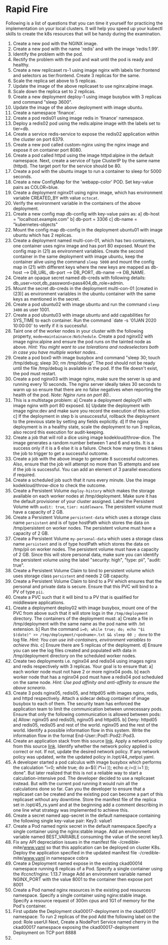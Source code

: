 # Rapid Fire

Following is a list of questions that you can time it yourself for practicing the implementation on your local clusters. It will help you speed up your kubectl skills to create the k8s resources that will be handy during the examination.

1. Create a new pod with the NGINX image.
2. Create a new pod with the name 'redis' and with the image 'redis:1.99'.
3. Identify the problem with the pod.
4. Rectify the problem with the pod and wait until the pod is ready and healthy.
5. Create a new replicaset rs-1 using image nginx with labels tier:frontend and selectors as tier:frontend. Create 3 replicas for the same.
6. Scale the replica set above to 5 replicas.
7. Update the image of the above replicaset to use nginx:alpine image.
8. Scale down the replica set to 2 replicas.
9. Create a new deployment deploy-1 using image busybox with 3 replicas and command "sleep 3600".
10. Update the image of the above deployment with image ubuntu.
11. Create a namespace 'finance'.
12. Create a pod redis01 using image redis in 'finance' namespace.
13. Deploy a redis02 pod using the redis:alpine image with the labels set to tier=db.
14. Create a service redis-service to expose the redis02 application within the cluster on port 6379.
15. Create a new pod called custom-nginx using the nginx image and expose it on container port 8080.
16. Create a pod called httpd using the image httpd:alpine in the default namespace. Next, create a service of type ClusterIP by the same name (httpd). The target port for the service should be 80.
17. Create a pod with the ubuntu image to run a container to sleep for 5000 seconds.
18. Create a new ConfigMap for the 'webapp-color' POD. Set key-value pairs as COLOR=blue.
19. Create a deployment nginx01 using nginx image, which has environment variable CREATED_BY with value `octocat`.
20. Verify the environment variable in the containers of the above deployment.
21. Create a new config map db-config with key-value pairs as:
    a] db-host = "localhost.example.com"
    b] db-port = 3306
    c] db-name = "kubernetes-objects"
22. Mount the config map db-config in the deployment ubuntu01 with image ubuntu which has 2 replicas.
23. Create a deployment named multi-con-01, which has two containers, one container uses nginx image and has port 80 exposed. Mount the config map in (21) as environment variables. Create the second container in the same deployment with image ubuntu, keep the container alive using the command `sleep 5000` and mount the config map in (21) with different keys where the new keys are mapped as db-host --> DB_URL, db-port --> DB_PORT, db-name --> DB_NAME.
24. Create an opaque secret named db-creds with following details: db_user=root,db_password=pass404,db_role=admin.
25. Mount the secret db-creds in the deployment multi-con-01 [created in (23)] as environment variables in the ubuntu container with the same keys as mentioned in the secret.
26. Create a pod ubuntu02 with image ubuntu and run the command `sleep 3400` as user 1001.
27. Create a pod ubuntu03 with image ubuntu and add capabilities for SYS_TIME to each container. Run the command `date -s '01JAN 2020 10:00:00' to verify if it is successful.
28. Taint one of the worker nodes in your cluster with the following property, `mode=maintainance:NoSchedule`. Create a pod nginx02 with image nginx:alpine and ensure the pod runs on the tainted node as above.
_Hint: You might want to use tolerations and nodeselectors both in case you have multiple worker nodes._.
29. Create a pod box0 with image busybox and command "sleep 30; touch /tmp/debug; sleep 30; rm /tmp/debug". The pod should not be ready until the file /tmp/debug is available in the pod. If the file doesn't exist, the pod must restart.
30. Create a pod nginx03 with image nginx, make sure the server is up and running every 10 seconds. The nginx server ideally takes 30 seconds to warm up so ensure that there are no false negatives when reporting the health of the pod.
_Note: Nginx runs on port 80._.
31. This is a multistage problem:
    a] Create a deployment deploy01 with image nginx with port 80 exposed.
    b] Update the deployment with image nginx:dev and make sure you record the execution of this action.
    c] If the deployment in step b is unsuccessful, rollback the deployment to the previous state by setting any fields explicitly.
    d] If the nginx deployment is in a healthy state, scale the deployment to run 3 replicas, also record this execution for audit-keeping.
32. Create a job that will roll a dice using image kodekloud/throw-dice. The image generates a random number between 1 and 6 and exits. It is a success only if it is a 6 else it is a failure. Check how many times it takes the job to trigger to get a successful outcome.
33. Create a job with the above image to generate 8 successful outcomes. Also, ensure that the job will attempt no more than 15 attempts and see if the job is successful. You can add an element of 3 parallel executions if required.
34. Create a scheduled job such that it runs every minute. Use the image kodekloud/throw-dice to check the outcome.
35. Create a Persistent Volume `deploy-history` which makes the storage available on each worker nodes at /tmp/deployment. Make sure it has the default provisioner of your cluster assigned. Label the Persistent Volume with `audit: true`, `tier: middleware`. The persistent volume must have a capacity of 2 GB.
36. Create a Persistent Volume `persistent-data` which uses a storage class name `persistent` and is of type hostPath which stores the data on /tmp/persistent on worker nodes. The persistent volume must have a capacity of 2 GB.
37. Create a Persistent Volume `my-personal-data` which uses a storage class name `persistent` and is of type hostPath which stores the data on /tmp/pii on worker nodes. The persistent volume must have a capacity of 2 GB. Since this will store personal data, make sure you can identify the persistent volume using the label "security: high", "type: pii", "audit: true".
38. Create a Persistent Volume Claim to bind to persistent volume which uses storage class `persistent` and needs 2 GB capacity.
39. Create a Persistent Volume Claim to bind to a PV which ensures that the personal and private data is secure. Ensure that this PVC will bind to a PV of type `pii`.
40. Create a PVC such that it will bind to a PV that is qualified for middleware applications.
41. Create a deployment deploy02 with image busybox, mount one of the PVC from above such that it will store logs in the `/tmp/deployment` directory. The containers of the deployment must:
    a] Create a file in /tmp/deployment with the same name as the pod name with .txt extension.
    b] Run the command `i=0; while true; do; echo "$i $(date)" >> /tmp/deployment/<podname>.txt && sleep 60 ; done` to the log file.
    _Hint: You can use init-containers, environment variables to achieve this_.
    c] Ensure there are 5 replicas of the deployment.
    d] Ensure you can see the log files created and populated with data in /tmp/deployment directory on the scheduled worker nodes.
42. Create two deployments i.e. nginx04 and redis04 using images nginx and redis respectively with 3 replicas. Your goal is to ensure that:
    a] each worker node must not have 2 or more nginx04 pods.
    b] each worker node that has a nginx04 pod must have a redis04 pod scheduled on the same node.
    _Hint: Use pod affinity and anti-affinity to ensure the above scneario_.
43. Create 3 pods nginx05, redis05, and httpd05 with images nginx, redis, and httpd respectively. Attach a sidecar debug container of image busybox to each of them. The security team has enforced the application team to limit the communication between unnecessary pods. Ensure that only the following communication is allowed between pods:
    a] Allow: nginx05 and redis05, nginx05 and httpd05.
    b] Deny: httpd05 and redis05, redis05 and rest of the world. nginx05 and the rest of the world.
    Identify a possible information flow in this system. Write the information flow in the format End-User::Pod1::Pod2::Pod3.
44. Create an application stack from this source [link](https://raw.githubusercontent.com/subodh-dharma/ckad/master/resources/network-policy/apps.yaml). Apply a network policy from this source [link](https://raw.githubusercontent.com/subodh-dharma/ckad/master/resources/network-policy/policy.yaml).
    Identify whether the network policy applied is correct or not. If not, update the desired network policy. If any network policy was updated, write the updated policy in /opt/44_netpol.yaml.
45. A developer started a pod calculus with image busybox which performs the calculation "i=0; while true; do a=$(( i*i+i )); echo $a; i=$(( i+1 )); done". But later realized that this is not a reliable way to start a calculation-intensive pod. The developer decided to use a replicaset instead. But with the current pod running it would ruin all the calculations done so far. Can you the developer to ensure that a replicaset can be created and the existing pod can become a part of this replicaset without any downtime. Store the manifest file of the replica set in /opt/45_rs.yaml and at the beginning add a comment describing in one line what strategy was implemented to achieve this.
46. Create a secret named app-secret in the default namespace containing the following single key-value pair: Key3: value1
47. Create a Pod named ngnix secret in the default namespace.Specify a single container using the nginx:stable image.
Add an environment variable named BEST_VARIABLE consuming the value of the secret key3.
48. Fix any API depreciation issues in the manifest file -/credible-mite/www.yaml so that this application can be deployed on cluster K8s. Deploy the application specified in the updated manifest file -/credible-mite/www.yaml in namespace cobra
49. Create a Deployment named expose in the existing ckad00014 namespace running 6 replicas of a Pod. Specify a single container using the ifccncf/nginx: 1.13.7 image
Add an environment variable named NGINX_PORT with the value 8001 to the container then expose port 8001
50. Create a Pod named nginx resources in the existing pod resources namespace.
    Specify a single container using nginx:stable image.
    Specify a resource request of 300m cpus and 1G1 of memory for the Pod's container.
51. First update the Deployment cka00017-deployment in the ckad00017 namespace:
    To run 2 replicas of the pod
    Add the following label on the pod: Role userUI
    Next, Create a NodePort Service named cherry in the ckad00017 namespace exposing the ckad00017-deployment Deployment on TCP port 8888
52. 

